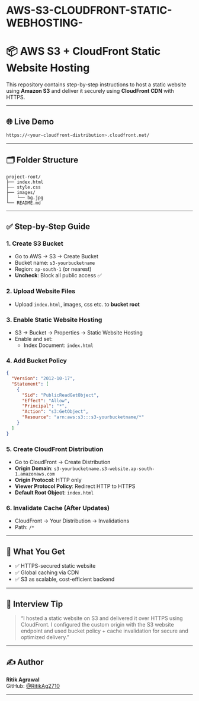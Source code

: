 # AWS-S3-CLOUDFRONT-STATIC-WEBHOSTING-

# 📦 AWS S3 + CloudFront Static Website Hosting

This repository contains step-by-step instructions to host a static website using **Amazon S3** and deliver it securely using **CloudFront CDN** with HTTPS.

---

## 🌐 Live Demo

```bash
https://<your-cloudfront-distribution>.cloudfront.net/
```

---

## 🗂️ Folder Structure

```
project-root/
├── index.html
├── style.css
├── images/
│   └── bg.jpg
└── README.md
```

---

## ✅ Step-by-Step Guide

### 1. Create S3 Bucket
- Go to AWS → S3 → Create Bucket
- Bucket name: `s3-yourbucketname`
- Region: `ap-south-1` (or nearest)
- **Uncheck**: Block all public access ✅

### 2. Upload Website Files
- Upload `index.html`, images, css etc. to **bucket root**

### 3. Enable Static Website Hosting
- S3 → Bucket → Properties → Static Website Hosting
- Enable and set:
  - Index Document: `index.html`

### 4. Add Bucket Policy

```json
{
  "Version": "2012-10-17",
  "Statement": [
    {
      "Sid": "PublicReadGetObject",
      "Effect": "Allow",
      "Principal": "*",
      "Action": "s3:GetObject",
      "Resource": "arn:aws:s3:::s3-yourbucketname/*"
    }
  ]
}
```

### 5. Create CloudFront Distribution
- Go to CloudFront → Create Distribution
- **Origin Domain**: `s3-yourbucketname.s3-website.ap-south-1.amazonaws.com`
- **Origin Protocol**: HTTP only
- **Viewer Protocol Policy**: Redirect HTTP to HTTPS
- **Default Root Object**: `index.html`

### 6. Invalidate Cache (After Updates)
- CloudFront → Your Distribution → Invalidations
- Path: `/*`

---

## 🎯 What You Get

- ✅ HTTPS-secured static website
- ✅ Global caching via CDN
- ✅ S3 as scalable, cost-efficient backend

---

## 🧠 Interview Tip

> “I hosted a static website on S3 and delivered it over HTTPS using CloudFront. I configured the custom origin with the S3 website endpoint and used bucket policy + cache invalidation for secure and optimized delivery.”

---

## ✍️ Author

**Ritik Agrawal**  
GitHub: [@RitikAg2710](https://github.com/RitikAg2710)

---

